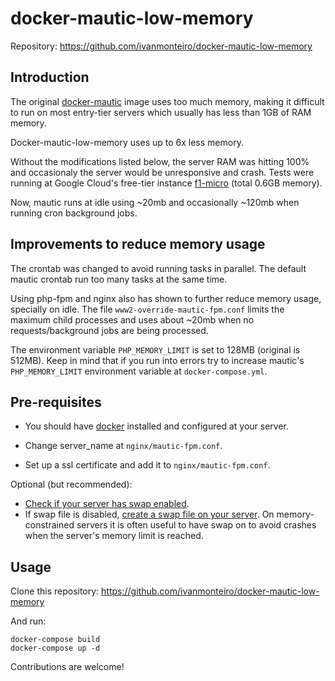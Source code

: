 # docker-mautic-low-memory
Repository: https://github.com/ivanmonteiro/docker-mautic-low-memory

## Introduction
The original [docker-mautic](https://github.com/mautic/docker-mautic) image uses too much memory, making it difficult to run on most entry-tier servers which usually has less than 1GB of RAM memory.

Docker-mautic-low-memory uses up to 6x less memory. 

Without the modifications listed below, the server RAM was hitting 100% and occasionaly the server would be unresponsive and crash. Tests were running at Google Cloud's free-tier instance [f1-micro](https://cloud.google.com/compute/docs/machine-types) (total 0.6GB memory). 

Now, mautic runs at idle using ~20mb and occasionally ~120mb when running cron background jobs.

## Improvements to reduce memory usage

The crontab was changed to avoid running tasks in parallel. The default mautic crontab run too many tasks at the same time.

Using php-fpm and nginx also has shown to further reduce memory usage, specially on idle. The file `www2-override-mautic-fpm.conf` limits the maximum child processes and uses about ~20mb when no requests/background jobs are being processed.

The environment variable `PHP_MEMORY_LIMIT` is set to 128MB (original is 512MB). Keep in mind that if you run into errors try to increase mautic's  `PHP_MEMORY_LIMIT` environment variable at `docker-compose.yml`.

## Pre-requisites

- You should have [docker](https://docs.docker.com/get-docker/) installed and configured at your server.

- Change server_name at `nginx/mautic-fpm.conf`.

- Set up a ssl certificate and add it to `nginx/mautic-fpm.conf`.

Optional (but recommended): 
- [Check if your server has swap enabled](https://superuser.com/questions/706748/how-to-check-the-swap-is-on-or-off). 
- If swap file is disabled, [create a swap file on your server](https://linuxize.com/post/create-a-linux-swap-file/). On memory-constrained servers it is often useful to have swap on to avoid crashes when the server's memory limit is reached.

## Usage

Clone this repository: https://github.com/ivanmonteiro/docker-mautic-low-memory

And run:
```
docker-compose build
docker-compose up -d
```

Contributions are welcome!
